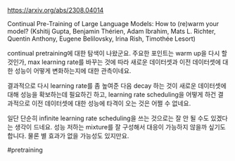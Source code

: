 https://arxiv.org/abs/2308.04014

Continual Pre-Training of Large Language Models: How to (re)warm your model? (Kshitij Gupta, Benjamin Thérien, Adam Ibrahim, Mats L. Richter, Quentin Anthony, Eugene Belilovsky, Irina Rish, Timothée Lesort)

continual pretraining에 대한 탐색이 나왔군요. 주요한 포인트는 warm up을 다시 할 것인가, max learning rate를 바꾸는 것에 따라 새로운 데이터셋과 이전 데이터셋에 대한 성능이 어떻게 변화하는지에 대한 관측이네요.

결과적으로 다시 learning rate를 좀 높여준 다음 decay 하는 것이 새로운 데이터셋에 대해 성능을 확보하는데 필요하긴 하고, learning rate scheduling을 어떻게 하건 결과적으로 이전 데이터셋에 대한 성능에 타격이 오는 것은 어쩔 수 없네요.

일단 단순히 infinite learning rate scheduling을 쓰는 것으로는 잘 안 될 수도 있겠다는 생각이 드네요. 성능 저하는 mixture를 잘 구성해서 대응이 가능하지 않을까 싶기도 합니다. 물론 별 효과가 없을 가능성도 있지만요.

#pretraining